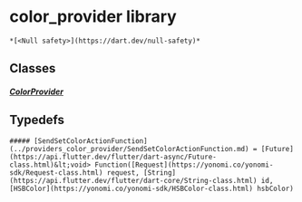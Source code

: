 


# color_provider library






    *[<Null safety>](https://dart.dev/null-safety)*





## Classes

##### [ColorProvider](../providers_color_provider/ColorProvider-class.md)



 









## Typedefs


    ##### [SendSetColorActionFunction](../providers_color_provider/SendSetColorActionFunction.md) = [Future](https://api.flutter.dev/flutter/dart-async/Future-class.html)&lt;void> Function([Request](https://yonomi.co/yonomi-sdk/Request-class.html) request, [String](https://api.flutter.dev/flutter/dart-core/String-class.html) id, [HSBColor](https://yonomi.co/yonomi-sdk/HSBColor-class.html) hsbColor)
    


       
    









